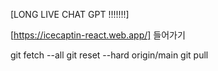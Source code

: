 [LONG LIVE CHAT GPT !!!!!!!]   


[https://icecaptin-react.web.app/] 들어가기

git fetch --all
git reset --hard origin/main
git pull 
